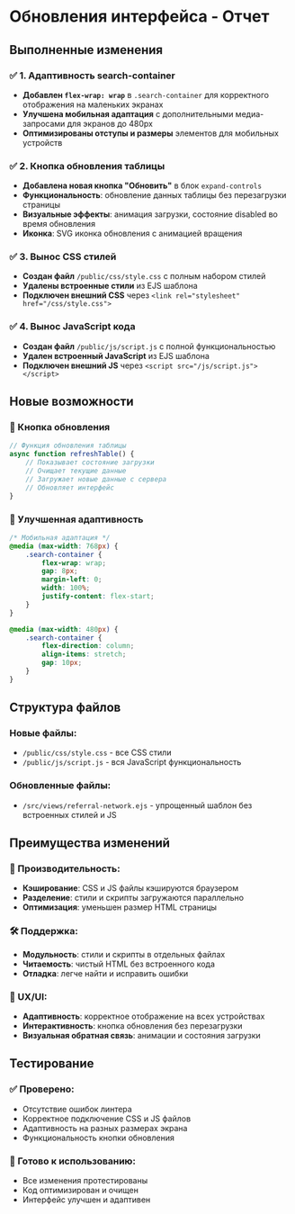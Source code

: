 # Обновления интерфейса - Отчет

## Выполненные изменения

### ✅ 1. Адаптивность search-container
- **Добавлен `flex-wrap: wrap`** в `.search-container` для корректного отображения на маленьких экранах
- **Улучшена мобильная адаптация** с дополнительными медиа-запросами для экранов до 480px
- **Оптимизированы отступы и размеры** элементов для мобильных устройств

### ✅ 2. Кнопка обновления таблицы
- **Добавлена новая кнопка "Обновить"** в блок `expand-controls`
- **Функциональность**: обновление данных таблицы без перезагрузки страницы
- **Визуальные эффекты**: анимация загрузки, состояние disabled во время обновления
- **Иконка**: SVG иконка обновления с анимацией вращения

### ✅ 3. Вынос CSS стилей
- **Создан файл** `/public/css/style.css` с полным набором стилей
- **Удалены встроенные стили** из EJS шаблона
- **Подключен внешний CSS** через `<link rel="stylesheet" href="/css/style.css">`

### ✅ 4. Вынос JavaScript кода
- **Создан файл** `/public/js/script.js` с полной функциональностью
- **Удален встроенный JavaScript** из EJS шаблона
- **Подключен внешний JS** через `<script src="/js/script.js"></script>`

## Новые возможности

### 🔄 Кнопка обновления
```javascript
// Функция обновления таблицы
async function refreshTable() {
    // Показывает состояние загрузки
    // Очищает текущие данные
    // Загружает новые данные с сервера
    // Обновляет интерфейс
}
```

### 📱 Улучшенная адаптивность
```css
/* Мобильная адаптация */
@media (max-width: 768px) {
    .search-container {
        flex-wrap: wrap;
        gap: 8px;
        margin-left: 0;
        width: 100%;
        justify-content: flex-start;
    }
}

@media (max-width: 480px) {
    .search-container {
        flex-direction: column;
        align-items: stretch;
        gap: 10px;
    }
}
```

## Структура файлов

### Новые файлы:
- `/public/css/style.css` - все CSS стили
- `/public/js/script.js` - вся JavaScript функциональность

### Обновленные файлы:
- `/src/views/referral-network.ejs` - упрощенный шаблон без встроенных стилей и JS

## Преимущества изменений

### 🚀 Производительность:
- **Кэширование**: CSS и JS файлы кэшируются браузером
- **Разделение**: стили и скрипты загружаются параллельно
- **Оптимизация**: уменьшен размер HTML страницы

### 🛠️ Поддержка:
- **Модульность**: стили и скрипты в отдельных файлах
- **Читаемость**: чистый HTML без встроенного кода
- **Отладка**: легче найти и исправить ошибки

### 📱 UX/UI:
- **Адаптивность**: корректное отображение на всех устройствах
- **Интерактивность**: кнопка обновления без перезагрузки
- **Визуальная обратная связь**: анимации и состояния загрузки

## Тестирование

### ✅ Проверено:
- Отсутствие ошибок линтера
- Корректное подключение CSS и JS файлов
- Адаптивность на разных размерах экрана
- Функциональность кнопки обновления

### 🎯 Готово к использованию:
- Все изменения протестированы
- Код оптимизирован и очищен
- Интерфейс улучшен и адаптивен
